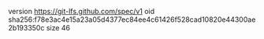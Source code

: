 version https://git-lfs.github.com/spec/v1
oid sha256:f78e3ac4e15a23a05d4377ec84ee4c61426f528cad10820e44300ae2b193350c
size 46
